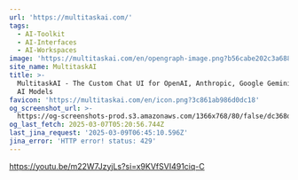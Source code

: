 ```yaml
---
url: 'https://multitaskai.com/'
tags:
  - AI-Toolkit
  - AI-Interfaces
  - AI-Workspaces
image: 'https://multitaskai.com/en/opengraph-image.png?b56cabe202c3a688'
site_name: MultitaskAI
title: >-
  MultitaskAI - The Custom Chat UI for OpenAI, Anthropic, Google Gemini, and Top
  AI Models
favicon: 'https://multitaskai.com/en/icon.png?3c861ab986d0dc18'
og_screenshot_url: >-
  https://og-screenshots-prod.s3.amazonaws.com/1366x768/80/false/dc368d764c9e75a8e260ded4336dbfd5f48d0794ad0a5ef8bc26f10c2bd84097.jpeg
og_last_fetch: 2025-03-07T05:20:56.744Z
last_jina_request: '2025-03-09T06:45:10.596Z'
jina_error: 'HTTP error! status: 429'
---
```


https://youtu.be/m22W7JzyjLs?si=x9KVfSVI491ciq-C

